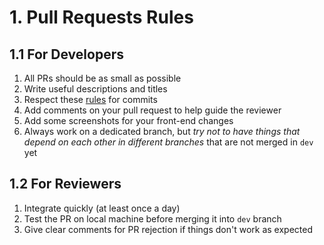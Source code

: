 # 1. Pull Requests Rules

## 1.1 For Developers

1. All PRs should be as small as possible
2. Write useful descriptions and titles
3. Respect these [rules](https://github.com/angular/angular/blob/master/CONTRIBUTING.md#commit-message-header) for commits
4. Add comments on your pull request to help guide the reviewer
5. Add some screenshots for your front-end changes
6. Always work on a dedicated branch, but *try not to have things that depend on each other in different branches* that are not merged in `dev` yet

## 1.2 For Reviewers

1. Integrate quickly (at least once a day)
2. Test the PR on local machine before merging it into `dev` branch
3. Give clear comments for PR rejection if things don't work as expected
